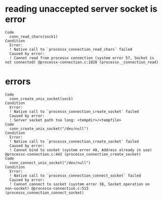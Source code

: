 # reading unaccepted server socket is error

    Code
      conn_read_chars(sock1)
    Condition
      Error:
      ! Native call to `processx_connection_read_chars` failed
      Caused by error:
      ! Cannot read from processx connection (system error 57, Socket is not connected) @processx-connection.c:1828 (processx__connection_read)

# errors

    Code
      conn_create_unix_socket(sock)
    Condition
      Error:
      ! Native call to `processx_connection_create_socket` failed
      Caused by error:
      ! Server socket path too long: <tempdir>/<tempfile>
    Code
      conn_create_unix_socket("/dev/null")
    Condition
      Error:
      ! Native call to `processx_connection_create_socket` failed
      Caused by error:
      ! Cannot bind to socket (system error 48, Address already in use) @processx-connection.c:442 (processx_connection_create_socket)
    Code
      conn_connect_unix_socket("/dev/null")
    Condition
      Error:
      ! Native call to `processx_connection_connect_socket` failed
      Caused by error:
      ! Cannot connect to socket (system error 38, Socket operation on non-socket) @processx-connection.c:513 (processx_connection_connect_socket)

